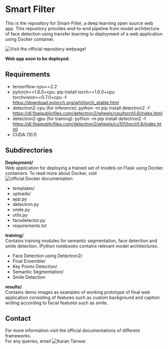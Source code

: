# Smart Filter

This is the repository for Smart-Filter, a deep learning open source web app. This repository provides end-to-end pipeline from model architecture of face detection using transfer learning to deployment of a web application using Docker container.  
  
![**Visit the official repository webpage!**](https://karan469.github.io/Smart-Filter/)

**Web app soon to be deployed.**

## Requirements
- tensorflow-cpu==2.2
- pytorch==1.6.0+cpu: pip install torch==1.6.0+cpu torchvision==0.7.0+cpu -f https://download.pytorch.org/whl/torch_stable.html
- detectron2-cpu (for inference): python -m pip install detectron2 -f https://dl.fbaipublicfiles.com/detectron2/wheels/cpu/torch1.6/index.html
- detectron2-gpu (for training): python -m pip install detectron2 -f https://dl.fbaipublicfiles.com/detectron2/wheels/cu101/torch1.6/index.html
- CUDA (10.1)

## Subdirectories

**Deployment/**  
Web application for deploying a trained set of models on Flask using Docker containers. To read more about Docker, visit ![official Docker documentation](https://docs.docker.com/).
  - templates/
  - uploads/
  - app.py
  - detectron.py
  - smile.py
  - utils.py
  - facedetector.py
  - requirements.txt

**training/**  
Contains training modules for semantic segmentation, face detection and smile detection. iPython notebooks contains relevant model architectures.
  - Face Detection using Detectron2/
  - Final Ensemble/
  - Key Points Detection/
  - Semantic Segmentation/
  - Smile Detection

**results/**  
Contains demo images as examples of working prototype of final web application consisting of features such as custom background and caption writing according to facial features such as smile.

## Contact  
For more information visit the official documentations of different frameworks.  
For any queries, email ![Karan Tanwar](mailto://tkaran.iitd@gmail.com).
